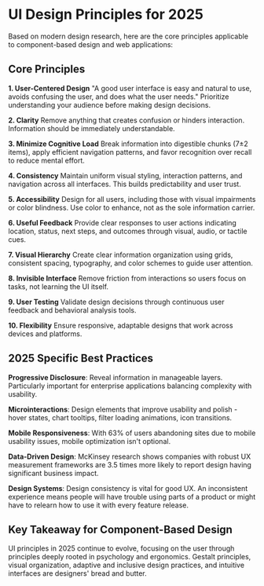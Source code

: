 # UI Design Principles for 2025

Based on modern design research, here are the core principles applicable to component-based design and web applications:

## Core Principles

**1. User-Centered Design**
"A good user interface is easy and natural to use, avoids confusing the user, and does what the user needs." Prioritize understanding your audience before making design decisions.

**2. Clarity**
Remove anything that creates confusion or hinders interaction. Information should be immediately understandable.

**3. Minimize Cognitive Load**
Break information into digestible chunks (7±2 items), apply efficient navigation patterns, and favor recognition over recall to reduce mental effort.

**4. Consistency**
Maintain uniform visual styling, interaction patterns, and navigation across all interfaces. This builds predictability and user trust.

**5. Accessibility**
Design for all users, including those with visual impairments or color blindness. Use color to enhance, not as the sole information carrier.

**6. Useful Feedback**
Provide clear responses to user actions indicating location, status, next steps, and outcomes through visual, audio, or tactile cues.

**7. Visual Hierarchy**
Create clear information organization using grids, consistent spacing, typography, and color schemes to guide user attention.

**8. Invisible Interface**
Remove friction from interactions so users focus on tasks, not learning the UI itself.

**9. User Testing**
Validate design decisions through continuous user feedback and behavioral analysis tools.

**10. Flexibility**
Ensure responsive, adaptable designs that work across devices and platforms.

## 2025 Specific Best Practices

**Progressive Disclosure**: Reveal information in manageable layers. Particularly important for enterprise applications balancing complexity with usability.

**Microinteractions**: Design elements that improve usability and polish - hover states, chart tooltips, filter loading animations, icon transitions.

**Mobile Responsiveness**: With 63% of users abandoning sites due to mobile usability issues, mobile optimization isn't optional.

**Data-Driven Design**: McKinsey research shows companies with robust UX measurement frameworks are 3.5 times more likely to report design having significant business impact.

**Design Systems**: Design consistency is vital for good UX. An inconsistent experience means people will have trouble using parts of a product or might have to relearn how to use it with every feature release.

## Key Takeaway for Component-Based Design

UI principles in 2025 continue to evolve, focusing on the user through principles deeply rooted in psychology and ergonomics. Gestalt principles, visual organization, adaptive and inclusive design practices, and intuitive interfaces are designers' bread and butter.
